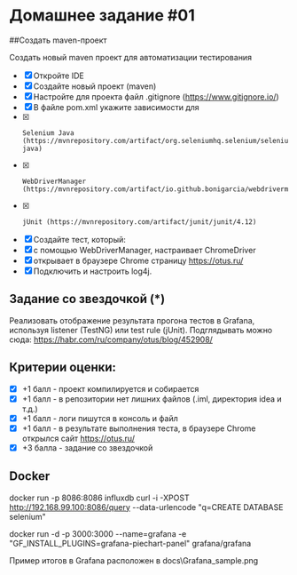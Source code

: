 ﻿# Домашнее задание #01
##Создать maven-проект

Создать новый maven проект для автоматизации тестирования

- [X]  Откройте IDE
- [X]  Создайте новый проект (maven)
- [X]  Настройте для проекта файл .gitignore (https://www.gitignore.io/)
- [X]  В файле pom.xml укажите зависимости для
- [X]     Selenium Java (https://mvnrepository.com/artifact/org.seleniumhq.selenium/selenium-java)
- [X]     WebDriverManager (https://mvnrepository.com/artifact/io.github.bonigarcia/webdrivermanager)
- [X]     jUnit (https://mvnrepository.com/artifact/junit/junit/4.12)
- [X]  Создайте тест, который:
- [X]  с помощью WebDriverManager, настраивает ChromeDriver
- [X]  открывает в браузере Chrome страницу https://otus.ru/
- [X]  Подключить и настроить log4j.

## Задание со звездочкой (*)
Реализовать отображение результата прогона тестов в Grafana, используя listener (TestNG) или test rule (jUnit). 
Подглядывать можно сюда: https://habr.com/ru/company/otus/blog/452908/

## Критерии оценки:
 - [X] +1 балл - проект компилируется и собирается
 - [X] +1 балл -  в репозитории нет лишних файлов (.iml, директория idea и т.д.)
 - [X] +1 балл -  логи пишутся в консоль и файл
 - [X] +1 балл -  в результате выполнения теста, в браузере Chrome открылся сайт https://otus.ru/ 
 - [X] +3 балла - задание со звездочкой
 
 ## Docker
 docker run -p 8086:8086 influxdb
 curl -i -XPOST http://192.168.99.100:8086/query --data-urlencode "q=CREATE DATABASE selenium"
 
 docker run -d -p 3000:3000 --name=grafana -e "GF_INSTALL_PLUGINS=grafana-piechart-panel"  grafana/grafana
 
 Пример итогов в Grafana расположен в docs\Grafana_sample.png